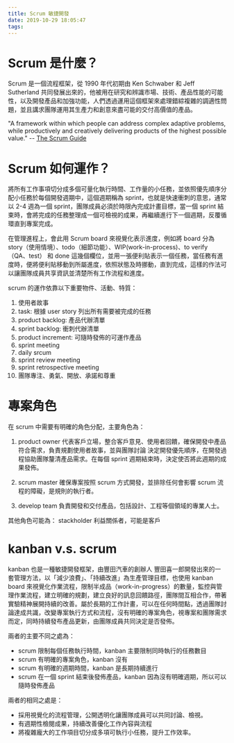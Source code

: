 ```yaml
---
title: Scrum 敏捷開發
date: 2019-10-29 18:05:47
tags:
---
```


# Scrum 是什麼？
Scrum 是一個流程框架，從 1990 年代初期由 Ken Schwaber 和 Jeff Sutherland 共同發展出來的，他被用在研究和辨識市場、技術、產品性能的可能性，以及開發產品和加強功能，人們透過運用這個框架來處理錯綜複雜的調適性問題，並且講求團隊運用其生產力和創意來盡可能的交付高價值的產品。

"A framework within which people can address complex adaptive problems, while productively and creatively delivering products of the highest possible value."
-- [The Scrum Guide](https://scrumguides.org/index.html)

# Scrum 如何運作？
將所有工作事項切分成多個可量化執行時間、工作量的小任務，並依照優先順序分配小任務於每個開發週期中，這個週期稱為 sprint，也就是快速衝刺的意思，通常以 2-4 週為一個 sprint，團隊成員必須於時限內完成計畫目標，當一個 sprint 結束時，會將完成的任務整理成一個可檢視的成果，再繼續進行下一個週期，反覆循環直到專案完成。

在管理進程上，會此用 Scrum board 來視覺化表示進度，例如將 board 分為 story（使用情境）、todo（細節功能）、WIP(work-in-process)、to verify（QA、test） 和 done 這幾個欄位，並用一張便利貼表示一個任務，當任務有進度時，便將便利貼移動到所屬進度，依照狀態及時挪動，直到完成，這樣的作法可以讓團隊成員共享資訊並清楚所有工作流程和進度。

scrum 的運作依靠以下重要物件、活動、特質：

1. 使用者故事
2. task: 根據 user story 列出所有需要被完成的任務
3. product backlog: 產品代辦清單
4. sprint backlog: 衝刺代辦清單
5. product increment: 可隨時發佈的可運作產品
6. sprint meeting
7. daily srcum
8. sprint review meeting
9. sprint retrospective meeting
10. 團隊專注、勇氣、開放、承諾和尊重

# 專案角色

在 scrum 中需要有明確的角色分配，主要角色為：
1. product owner 代表客戶立場，整合客戶意見、使用者回饋，確保開發中產品符合需求，負責規劃使用者故事，並與團隊討論
決定開發優先順序，在開發過程協助團隊釐清產品需求。在每個 sprint 週期結束時，決定使否將此週期的成果發佈。

2. scrum master
確保專案按照 scrum 方式開發，並排除任何會影響 scrum 流程的障礙，是規則的執行者。

3. develop team
負責開發和交付產品，包括設計、工程等個領域的專業人士。

其他角色可能為：
stackholder 利益關係者，可能是客戶

# kanban v.s. scrum

kanban 也是一種敏捷開發框架，由豐田汽車的創辦人 豐田喜一郎開發出來的一套管理方法，以「減少浪費」、「持續改進」為生產管理目標，也使用 kanban board 來視覺化作業流程，限制半成品（work-in-progress）的數量，監控與管理作業流程，建立明確的規劃，建立良好的訊息回饋路徑，團隊間互相合作，帶著實驗精神展開持續的改善。屬於長期的工作計畫，可以在任何時間點，透過團隊討論達成共識，改變專案執行方式和流程，沒有明確的專案角色，視專案和團隊需求而定，同時持續發布產品更新，由團隊成員共同決定是否發佈。

兩者的主要不同之處為：
- scrum 限制每個任務執行時間，kanban 主要限制同時執行的任務數目
- scrum 有明確的專案角色，kanban 沒有
- scrum 有明確的週期時間，kanban 是長期持續進行
- scrum 在一個 sprint 結束後發佈產品，kanban 因為沒有明確週期，所以可以隨時發佈產品

兩者的相同之處是：
- 採用視覺化的流程管理，公開透明化讓團隊成員可以共同討論、檢視。
- 有週期性檢閱成果，持續改善優化工作內容與流程
- 將複雜龐大的工作項目切分成多項可執行小任務，提升工作效率。

